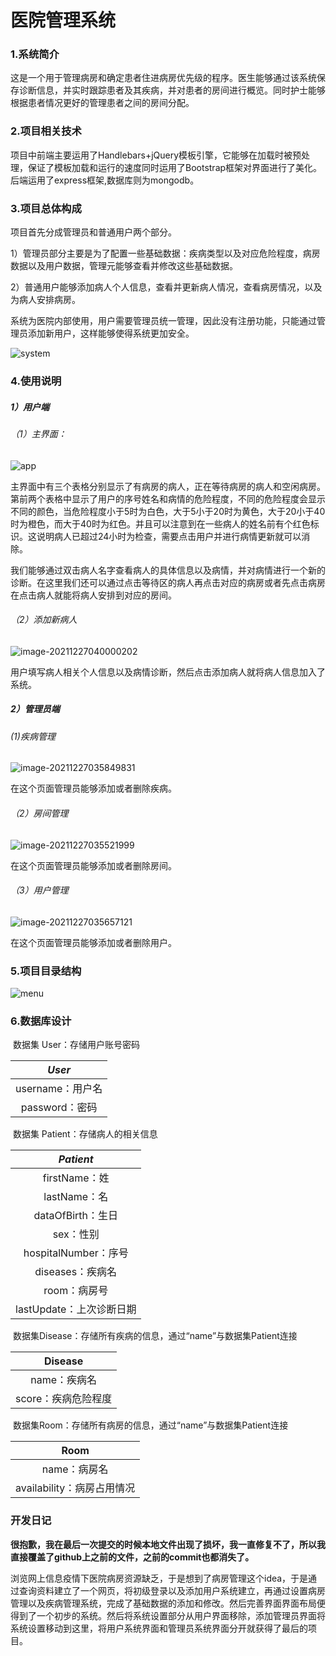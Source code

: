 # 医院管理系统

### 1.系统简介

这是一个用于管理病房和确定患者住进病房优先级的程序。医生能够通过该系统保存诊断信息，并实时跟踪患者及其疾病，并对患者的房间进行概览。同时护士能够根据患者情况更好的管理患者之间的房间分配。

### 2.项目相关技术

​	项目中前端主要运用了Handlebars+jQuery模板引擎，它能够在加载时被预处理，保证了模板加载和运行的速度同时运用了Bootstrap框架对界面进行了美化。后端运用了express框架,数据库则为mongodb。

### 3.项目总体构成

项目首先分成管理员和普通用户两个部分。

​	1）管理员部分主要是为了配置一些基础数据：疾病类型以及对应危险程度，病房数据以及用户数据，管理元能够查看并修改这些基础数据。

​	2）普通用户能够添加病人个人信息，查看并更新病人情况，查看病房情况，以及为病人安排病房。

​	系统为医院内部使用，用户需要管理员统一管理，因此没有注册功能，只能通过管理员添加新用户，这样能够使得系统更加安全。

![system](github_readme_photos/system.png)

### 4.使用说明

##### 1）用户端

###### （1）主界面：

![app](github_readme_photos/app.png)

​		主界面中有三个表格分别显示了有病房的病人，正在等待病房的病人和空闲病房。第前两个表格中显示了用户的序号姓名和病情的危险程度，不同的危险程度会显示不同的颜色，当危险程度小于5时为白色，大于5小于20时为黄色，大于20小于40时为橙色，而大于40时为红色。并且可以注意到在一些病人的姓名前有个红色标识。这说明病人已超过24小时为检查，需要点击用户并进行病情更新就可以消除。

我们能够通过双击病人名字查看病人的具体信息以及病情，并对病情进行一个新的诊断。在这里我们还可以通过点击等待区的病人再点击对应的病房或者先点击病房在点击病人就能将病人安排到对应的房间。

###### 	（2）添加新病人

![image-20211227040000202](github_readme_photos/image-20211227040000202.png)

用户填写病人相关个人信息以及病情诊断，然后点击添加病人就将病人信息加入了系统。

##### 2）管理员端

###### 	(1)疾病管理

![image-20211227035849831](github_readme_photos/image-20211227035849831.png)

在这个页面管理员能够添加或者删除疾病。

###### 	（2）房间管理

![image-20211227035521999](github_readme_photos/image-20211227035521999.png)

在这个页面管理员能够添加或者删除房间。

###### 	（3）用户管理

![image-20211227035657121](github_readme_photos/image-20211227035657121.png)

在这个页面管理员能够添加或者删除用户。



### 5.项目目录结构

![menu](github_readme_photos/menu.jpg)

### 6.数据库设计

​	数据集 User：存储用户账号密码

|      *User*      |
| :--------------: |
| username：用户名 |
|  password：密码  |

​	数据集 Patient：存储病人的相关信息

|        *Patient*         |
| :----------------------: |
|      firstName：姓       |
|       lastName：名       |
|    dataOfBirth：生日     |
|        sex：性别         |
|   hospitalNumber：序号   |
|     diseases：疾病名     |
|       room：病房号       |
| lastUpdate：上次诊断日期 |

​	数据集Disease：存储所有疾病的信息，通过“name”与数据集Patient连接

|       Disease       |
| :-----------------: |
|    name：疾病名     |
| score：疾病危险程度 |

​	数据集Room：存储所有病房的信息，通过“name”与数据集Patient连接

|            Room            |
| :------------------------: |
|        name：病房名        |
| availability：病房占用情况 |





### 开发日记

**很抱歉，我在最后一次提交的时候本地文件出现了损坏，我一直修复不了，所以我直接覆盖了github上之前的文件，之前的commit也都消失了。**

浏览网上信息疫情下医院病房资源缺乏，于是想到了病房管理这个idea，于是通过查询资料建立了一个网页，将初级登录以及添加用户系统建立，再通过设置病房管理以及疾病管理系统，完成了基础数据的添加和修改。然后完善界面界面布局便得到了一个初步的系统。然后将系统设置部分从用户界面移除，添加管理员界面将系统设置移动到这里，将用户系统界面和管理员系统界面分开就获得了最后的项目。
